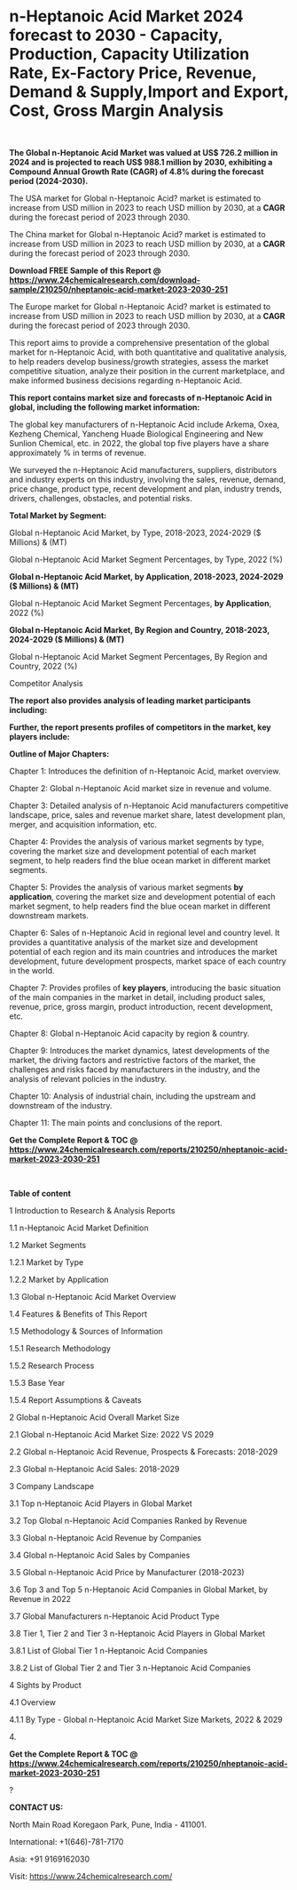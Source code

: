 <h1>n-Heptanoic Acid Market 2024 forecast to 2030 - Capacity, Production, Capacity Utilization Rate, Ex-Factory Price, Revenue, Demand & Supply,Import and Export, Cost, Gross Margin Analysis</h1><br/><p><strong>The Global n-Heptanoic Acid Market was valued at US$ 726.2 million in 2024 and is projected to reach US$ 988.1 million by 2030, exhibiting a Compound Annual Growth Rate (<strong>CAGR</strong>) of 4.8% during the forecast period (2024-2030).</strong></p>
 
 
 
 <p>The USA market for Global n-Heptanoic Acid? market is estimated to increase from USD million in 2023 to reach USD million by 2030, at a <strong>CAGR</strong> during the forecast period of 2023 through 2030.</p>
 
 
 
 <p>The China market for Global n-Heptanoic Acid? market is estimated to increase from USD million in 2023 to reach USD million by 2030, at a <strong>CAGR</strong> during the forecast period of 2023 through 2030.</p>
 
 
 
 <div><b>Download FREE Sample of this Report @ <a href="https://www.24chemicalresearch.com/download-sample/210250/nheptanoic-acid-market-2023-2030-251">https://www.24chemicalresearch.com/download-sample/210250/nheptanoic-acid-market-2023-2030-251</a></b></div>
 
 
 
 <p>The Europe market for Global n-Heptanoic Acid? market is estimated to increase from USD million in 2023 to reach USD million by 2030, at a <strong>CAGR</strong> during the forecast period of 2023 through 2030.</p>
 
 
 
 <p>This report aims to provide a comprehensive presentation of the global market for n-Heptanoic Acid, with both quantitative and qualitative analysis, to help readers develop business/growth strategies, assess the market competitive situation, analyze their position in the current marketplace, and make informed business decisions regarding n-Heptanoic Acid.</p>
 
 
 
 <p><strong>This report contains market size and forecasts of n-Heptanoic Acid in global, including the following market information:</strong></p>
 
 
 
 <p>The global key manufacturers of n-Heptanoic Acid include Arkema, Oxea, Kezheng Chemical, Yancheng Huade Biological Engineering and New Sunlion Chemical, etc. in 2022, the global top five players have a share approximately % in terms of revenue.</p>
 
 
 
 <p>We surveyed the n-Heptanoic Acid manufacturers, suppliers, distributors and industry experts on this industry, involving the sales, revenue, demand, price change, product type, recent development and plan, industry trends, drivers, challenges, obstacles, and potential risks.</p>
 
 
 
 <p><strong>Total Market by Segment:</strong></p>
 
 
 
 <p>Global n-Heptanoic Acid Market, by Type, 2018-2023, 2024-2029 ($ Millions) & (MT)</p>
 
 
 
 <p>Global n-Heptanoic Acid Market Segment Percentages, by Type, 2022 (%)</p>
 
 
 
 <p><strong>Global n-Heptanoic Acid Market, <strong>by Application</strong>, 2018-2023, 2024-2029 ($ Millions) & (MT)</strong></p>
 
 
 
 <p>Global n-Heptanoic Acid Market Segment Percentages, <strong>by Application</strong>, 2022 (%)</p>
 
 
 
 <p><strong>Global n-Heptanoic Acid Market, By Region and Country, 2018-2023, 2024-2029 ($ Millions) & (MT)</strong></p>
 
 
 
 <p>Global n-Heptanoic Acid Market Segment Percentages, By Region and Country, 2022 (%)</p>
 
 
 
 <p>Competitor Analysis</p>
 
 
 
 <p><strong>The report also provides analysis of leading market participants including:</strong></p>
 
 
 
 <p><strong>Further, the report presents profiles of competitors in the market, <strong>key players</strong> include:</strong></p>
 
 
 
 <p><strong>Outline of Major Chapters:</strong></p>
 
 
 
 <p>Chapter 1: Introduces the definition of n-Heptanoic Acid, market overview.</p>
 
 
 
 <p>Chapter 2: Global n-Heptanoic Acid market size in revenue and volume.</p>
 
 
 
 <p>Chapter 3: Detailed analysis of n-Heptanoic Acid manufacturers competitive landscape, price, sales and revenue market share, latest development plan, merger, and acquisition information, etc.</p>
 
 
 
 <p>Chapter 4: Provides the analysis of various market segments by type, covering the market size and development potential of each market segment, to help readers find the blue ocean market in different market segments.</p>
 
 
 
 <p>Chapter 5: Provides the analysis of various market segments <strong>by application</strong>, covering the market size and development potential of each market segment, to help readers find the blue ocean market in different downstream markets.</p>
 
 
 
 <p>Chapter 6: Sales of n-Heptanoic Acid in regional level and country level. It provides a quantitative analysis of the market size and development potential of each region and its main countries and introduces the market development, future development prospects, market space of each country in the world.</p>
 
 
 
 <p>Chapter 7: Provides profiles of <strong>key players</strong>, introducing the basic situation of the main companies in the market in detail, including product sales, revenue, price, gross margin, product introduction, recent development, etc.</p>
 
 
 
 <p>Chapter 8: Global n-Heptanoic Acid capacity by region & country.</p>
 
 
 
 <p>Chapter 9: Introduces the market dynamics, latest developments of the market, the driving factors and restrictive factors of the market, the challenges and risks faced by manufacturers in the industry, and the analysis of relevant policies in the industry.</p>
 
 
 
 <p>Chapter 10: Analysis of industrial chain, including the upstream and downstream of the industry.</p>
 
 
 
 <p>Chapter 11: The main points and conclusions of the report.</p>
 
 
 
 <div><b>Get the Complete Report & TOC @ <a href="https://www.24chemicalresearch.com/reports/210250/nheptanoic-acid-market-2023-2030-251">https://www.24chemicalresearch.com/reports/210250/nheptanoic-acid-market-2023-2030-251</a></b></div>
 
 
 
 <p><br />
 
 <b>Table of content</b></p>
 
 
 
 <p>1 Introduction to Research & Analysis Reports<br />
 
 1.1 n-Heptanoic Acid Market Definition<br />
 
 1.2 Market Segments<br />
 
 1.2.1 Market by Type<br />
 
 1.2.2 Market by Application<br />
 
 1.3 Global n-Heptanoic Acid Market Overview<br />
 
 1.4 Features & Benefits of This Report<br />
 
 1.5 Methodology & Sources of Information<br />
 
 1.5.1 Research Methodology<br />
 
 1.5.2 Research Process<br />
 
 1.5.3 Base Year<br />
 
 1.5.4 Report Assumptions & Caveats<br />
 
 2 Global n-Heptanoic Acid Overall Market Size<br />
 
 2.1 Global n-Heptanoic Acid Market Size: 2022 VS 2029<br />
 
 2.2 Global n-Heptanoic Acid Revenue, Prospects & Forecasts: 2018-2029<br />
 
 2.3 Global n-Heptanoic Acid Sales: 2018-2029<br />
 
 3 Company Landscape<br />
 
 3.1 Top n-Heptanoic Acid Players in Global Market<br />
 
 3.2 Top Global n-Heptanoic Acid Companies Ranked by Revenue<br />
 
 3.3 Global n-Heptanoic Acid Revenue by Companies<br />
 
 3.4 Global n-Heptanoic Acid Sales by Companies<br />
 
 3.5 Global n-Heptanoic Acid Price by Manufacturer (2018-2023)<br />
 
 3.6 Top 3 and Top 5 n-Heptanoic Acid Companies in Global Market, by Revenue in 2022<br />
 
 3.7 Global Manufacturers n-Heptanoic Acid Product Type<br />
 
 3.8 Tier 1, Tier 2 and Tier 3 n-Heptanoic Acid Players in Global Market<br />
 
 3.8.1 List of Global Tier 1 n-Heptanoic Acid Companies<br />
 
 3.8.2 List of Global Tier 2 and Tier 3 n-Heptanoic Acid Companies<br />
 
 4 Sights by Product<br />
 
 4.1 Overview<br />
 
 4.1.1 By Type - Global n-Heptanoic Acid Market Size Markets, 2022 & 2029<br />
 
 4.</p>
 
 
 
 <div><b>Get the Complete Report & TOC @ <a href="https://www.24chemicalresearch.com/reports/210250/nheptanoic-acid-market-2023-2030-251">https://www.24chemicalresearch.com/reports/210250/nheptanoic-acid-market-2023-2030-251</a></b></div>
 
 
 
 <p>? </p>
 
 
 
 <p><b>CONTACT US:</b><br />
 
 North Main Road Koregaon Park, Pune, India - 411001.<br />
 
 International: +1(646)-781-7170<br />
 
 Asia: +91 9169162030<br />
 
 Visit: <a href="https://www.24chemicalresearch.com/">https://www.24chemicalresearch.com/</a></p>